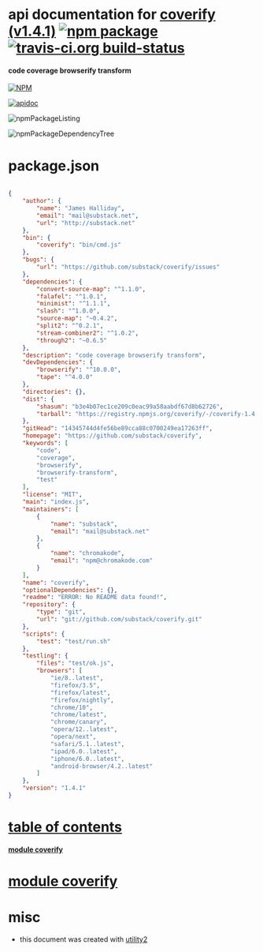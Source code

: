 # api documentation for  [coverify (v1.4.1)](https://github.com/substack/coverify)  [![npm package](https://img.shields.io/npm/v/npmdoc-coverify.svg?style=flat-square)](https://www.npmjs.org/package/npmdoc-coverify) [![travis-ci.org build-status](https://api.travis-ci.org/npmdoc/node-npmdoc-coverify.svg)](https://travis-ci.org/npmdoc/node-npmdoc-coverify)
#### code coverage browserify transform

[![NPM](https://nodei.co/npm/coverify.png?downloads=true)](https://www.npmjs.com/package/coverify)

[![apidoc](https://npmdoc.github.io/node-npmdoc-coverify/build/screenCapture.buildNpmdoc.browser._2Fhome_2Ftravis_2Fbuild_2Fnpmdoc_2Fnode-npmdoc-coverify_2Ftmp_2Fbuild_2Fapidoc.html.png)](https://npmdoc.github.io/node-npmdoc-coverify/build/apidoc.html)

![npmPackageListing](https://npmdoc.github.io/node-npmdoc-coverify/build/screenCapture.npmPackageListing.svg)

![npmPackageDependencyTree](https://npmdoc.github.io/node-npmdoc-coverify/build/screenCapture.npmPackageDependencyTree.svg)



# package.json

```json

{
    "author": {
        "name": "James Halliday",
        "email": "mail@substack.net",
        "url": "http://substack.net"
    },
    "bin": {
        "coverify": "bin/cmd.js"
    },
    "bugs": {
        "url": "https://github.com/substack/coverify/issues"
    },
    "dependencies": {
        "convert-source-map": "^1.1.0",
        "falafel": "^1.0.1",
        "minimist": "^1.1.1",
        "slash": "^1.0.0",
        "source-map": "~0.4.2",
        "split2": "^0.2.1",
        "stream-combiner2": "^1.0.2",
        "through2": "~0.6.5"
    },
    "description": "code coverage browserify transform",
    "devDependencies": {
        "browserify": "^10.0.0",
        "tape": "^4.0.0"
    },
    "directories": {},
    "dist": {
        "shasum": "b3e4b07ec1ce209c0eac99a58aabdf67d8b62726",
        "tarball": "https://registry.npmjs.org/coverify/-/coverify-1.4.1.tgz"
    },
    "gitHead": "14345744d4fe56be89cca88c0700249ea17263ff",
    "homepage": "https://github.com/substack/coverify",
    "keywords": [
        "code",
        "coverage",
        "browserify",
        "browserify-transform",
        "test"
    ],
    "license": "MIT",
    "main": "index.js",
    "maintainers": [
        {
            "name": "substack",
            "email": "mail@substack.net"
        },
        {
            "name": "chromakode",
            "email": "npm@chromakode.com"
        }
    ],
    "name": "coverify",
    "optionalDependencies": {},
    "readme": "ERROR: No README data found!",
    "repository": {
        "type": "git",
        "url": "git://github.com/substack/coverify.git"
    },
    "scripts": {
        "test": "test/run.sh"
    },
    "testling": {
        "files": "test/ok.js",
        "browsers": [
            "ie/8..latest",
            "firefox/3.5",
            "firefox/latest",
            "firefox/nightly",
            "chrome/10",
            "chrome/latest",
            "chrome/canary",
            "opera/12..latest",
            "opera/next",
            "safari/5.1..latest",
            "ipad/6.0..latest",
            "iphone/6.0..latest",
            "android-browser/4.2..latest"
        ]
    },
    "version": "1.4.1"
}
```



# <a name="apidoc.tableOfContents"></a>[table of contents](#apidoc.tableOfContents)

#### [module coverify](#apidoc.module.coverify)



# <a name="apidoc.module.coverify"></a>[module coverify](#apidoc.module.coverify)



# misc
- this document was created with [utility2](https://github.com/kaizhu256/node-utility2)
